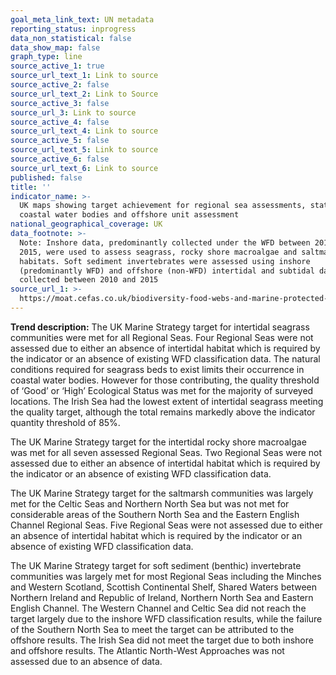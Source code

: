 ```yaml
---
goal_meta_link_text: UN metadata
reporting_status: inprogress
data_non_statistical: false
data_show_map: false
graph_type: line
source_active_1: true
source_url_text_1: Link to source
source_active_2: false
source_url_text_2: Link to Source
source_active_3: false
source_url_3: Link to source
source_active_4: false
source_url_text_4: Link to source
source_active_5: false
source_url_text_5: Link to source
source_active_6: false
source_url_text_6: Link to source
published: false
title: ''
indicator_name: >-
  UK maps showing target achievement for regional sea assessments, status of
  coastal water bodies and offshore unit assessment 
national_geographical_coverage: UK
data_footnote: >-
  Note: Inshore data, predominantly collected under the WFD between 2010 and
  2015, were used to assess seagrass, rocky shore macroalgae and saltmarsh
  habitats. Soft sediment invertebrates were assessed using inshore
  (predominantly WFD) and offshore (non-WFD) intertidal and subtidal data
  collected between 2010 and 2015
source_url_1: >-
  https://moat.cefas.co.uk/biodiversity-food-webs-and-marine-protected-areas/benthic-habitats/
---
```

**Trend description:** The UK Marine Strategy target for intertidal seagrass communities
were met for all Regional Seas. Four Regional Seas were not assessed due to either an
absence of intertidal habitat which is required by the indicator or an absence of existing
WFD classification data. The natural conditions required for seagrass beds to exist limits
their occurrence in coastal water bodies. However for those contributing, the quality
threshold of ‘Good’ or ‘High’ Ecological Status was met for the majority of surveyed
locations. The Irish Sea had the lowest extent of intertidal seagrass meeting the quality
target, although the total remains markedly above the indicator quantity threshold of 85%.

The UK Marine Strategy target for the intertidal rocky shore macroalgae was met for all
seven assessed Regional Seas. Two Regional Seas were not assessed due to either an
absence of intertidal habitat which is required by the indicator or an absence of existing
WFD classification data.

The UK Marine Strategy target for the saltmarsh communities was largely met for the
Celtic Seas and Northern North Sea but was not met for considerable areas of the
Southern North Sea and the Eastern English Channel Regional Seas. Five Regional Seas
were not assessed due to either an absence of intertidal habitat which is required by the
indicator or an absence of existing WFD classification data.

The UK Marine Strategy target for soft sediment (benthic) invertebrate communities was
largely met for most Regional Seas including the Minches and Western Scotland, Scottish
Continental Shelf, Shared Waters between Northern Ireland and Republic of Ireland,
Northern North Sea and Eastern English Channel. The Western Channel and Celtic Sea
did not reach the target largely due to the inshore WFD classification results, while the
failure of the Southern North Sea to meet the target can be attributed to the offshore
results. The Irish Sea did not meet the target due to both inshore and offshore results. The
Atlantic North-West Approaches was not assessed due to an absence of data.